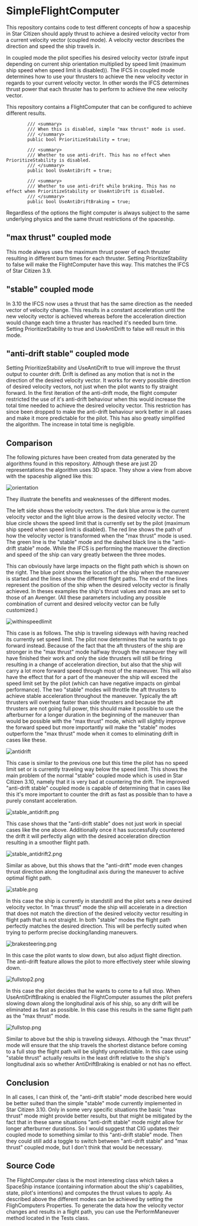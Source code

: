 # SimpleFlightComputer

This repository contains code to test different concepts of how a spaceship in Star Citizen should apply thrust to achieve a desired velocity vector from a current velocity vector (coupled mode). A velocity vector describes the direction and speed the ship travels in.

In coupled mode the pilot specifies his desired velocity vector (strafe input depending on current ship orientation multiplied by speed limit (maximum ship speed when speed limit is disabled)).
The IFCS in coupled mode determines how to use your thrusters to achieve the new velocity vector in regards to your current velocity vector.
In other words the IFCS determines thrust power that each thruster has to perform to achieve the new velocity vector.

This repository contains a FlightComputer that can be configured to achieve different results.
```
        /// <summary>
        /// When this is disabled, simple "max thrust" mode is used.
        /// </summary>
        public bool PrioritizeStability = true;

        /// <summary>
        /// Whether to use anti-drift. This has no effect when PrioritizeStability is disabled.
        /// </summary>
        public bool UseAntiDrift = true;

        /// <summary>
        /// Whether to use anti-drift while braking. This has no effect when PrioritizeStability or UseAntiDrift is disabled.
        /// </summary>
        public bool UseAntiDriftBraking = true;
```

Regardless of the options the flight computer is always subject to the same underlying physics and the same thrust restrictions of the spaceship.

## "max thrust" coupled mode
This mode always uses the maximum thrust power of each thruster resulting in different burn times for each thruster.
Setting PrioritizeStability to false will make the FlightComputer have this way.
This matches the IFCS of Star Citizen 3.9. 

## "stable" coupled mode
In 3.10 the IFCS now uses a thrust that has the same direction as the needed vector of velocity change. This results in a constant acceleration until the new velocity vector is achieved whereas before the acceleration direction would change each time a thruster has reached it's needed burn time.
Setting PrioritizeStability to true and UseAntiDrift to false will result in this mode.

## "anti-drift stable" coupled mode
Setting PrioritizeStability and UseAntiDrift to true will improve the thrust output to counter drift. Drift is defined as any motion that is not in the direction of the desired velocity vector. It works for every possible direction of desired velocity vectors, not just when the pilot wants to fly straight forward.
In the first iteration of the anti-drift mode, the flight computer restricted the use of it's anti-drift behaviour when this would increase the total time needed to achieve the desired velocity vector. This restriction has since been dropped to make the anti-drift behaviour work better in all cases and make it more predictable for the pilot. This has also greatly simplified the algorithm. The increase in total time is negligible.


## Comparison
The following pictures have been created from data generated by the algorithms found in this repository.
Although these are just 2D representations the algorithm uses 3D space.
They show a view from above with the spaceship aligned like this:

![orientation](Images/spaceship.png)

They illustrate the benefits and weaknesses of the different modes.

The left side shows the velocity vectors. The dark blue arrow is the current velocity vector and the light blue arrow is the desired velocity vector.
The blue circle shows the speed limit that is currently set by the pilot (maximum ship speed when speed limit is disabled).
The red line shows the path of how the velocity vector is transformed when the "max thrust" mode is used.
The green line is the "stable" mode and the dashed black line is the "anti-drift stable" mode.
While the IFCS is performing the maneuver the direction and speed of the ship can vary greatly between the three modes.

This can obviously have large impacts on the flight path which is shown on the right. 
The blue point shows the location of the ship when the maneuver is started and the lines show the different flight paths.
The end of the lines represent the position of the ship when the desired velocity vector is finally achieved. 
In theses examples the ship's thrust values and mass are set to those of an Avenger.
(All these parameters including any possible combination of current and desired velocity vector can be fully customized.)

![withinspeedlimit](Images/withinspeedlimit.png)

This case is as follows. The ship is traveling sideways with having reached its currently set speed limit. The pilot now determines that he wants to go forward instead.
Because of the fact that the aft thrusters of the ship are stronger in the "max thrust" mode halfway through the maneuver they will have finished their work and only the side thrusters will still be firing resulting in a change of acceleration direction, but also that the ship will carry a lot more forward speed through most of the maneuver. 
This will also have the effect that for a part of the maneuver the ship will exceed the speed limit set by the pilot (which can have negative impacts on gimbal performance).
The two "stable" modes will throttle the aft thrusters to achieve stable acceleration throughout the maneuver. 
Typically the aft thrusters will overheat faster than side thrusters and because the aft thrusters are not going full power, this should make it possible to use the afterburner for a longer duration in the beginning of the maneuver than would be possible with the "max thrust" mode, which will slightly improve the forward speed but more importantly will make the "stable" modes outperform the "max thrust" mode when it comes to eliminating drift in cases like these.

![antidrift](Images/antidrift.png)

This case is similar to the previous one but this time the pilot has no speed limit set or is currently traveling way below the speed limit.
This shows the main problem of the normal "stable" coupled mode which is used in Star Citizen 3.10, namely that it is very bad at countering the drift.
The improved "anti-drift stable" coupled mode is capable of determining that in cases like this it's more important to counter the drift as fast as possible than to have a purely constant acceleration.

![stable_antidrift.png](Images/stable_antidrift.png)

This case shows that the "anti-drift stable" does not just work in special cases like the one above. Additionally once it has successfully countered the drift it will perfectly align with the desired acceleration direction resulting in a smoother flight path.

![stable_antidrift2.png](Images/stable_antidrift2.png)

Similar as above, but this shows that the "anti-drift" mode even changes thrust direction along the longitudinal axis during the maneuver to achive optimal flight path.

![stable.png](Images/stable.png)

In this case the ship is currently in standstill and the pilot sets a new desired velocity vector. In "max thrust" mode the ship will accelerate in a direction that does not match the direction of the desired velocity vector resulting in flight path that is not straight. In both "stable" modes the flight path perfectly matches the desired direction.
This will be perfectly suited when trying to perform precise docking/landing maneuvers.

![brakesteering.png](Images/brakesteering.png)

In this case the pilot wants to slow down, but also adjust flight direction. The anti-drift feature allows the pilot to more effectively steer while slowing down.

![fullstop2.png](Images/fullstop2.png)

In this case the pilot decides that he wants to come to a full stop. When UseAntiDriftBraking is enabled the FlightComputer assumes the pilot prefers slowing down along the longitudinal axis of his ship, so any drift will be eliminated as fast as possible. In this case this results in the same flight path as the "max thrust" mode.

![fullstop.png](Images/fullstop.png)

Similar to above but the ship is traveling sidways. Although the "max thrust" mode will ensure that the ship travels the shortest distance before coming to a full stop the flight path will be slightly unpredictable. In this case using "stable thrust" actually results in the least drift relative to the ship's longitudinal axis so whether AntiDriftBraking is enabled or not has no effect.



## Conclusion
In all cases, I can think of, the "anti-drift stable" mode described here would be better suited than the simple "stable" mode currently implemented in Star Citizen 3.10.
Only in some very specific situations the basic "max thrust" mode might provide better results, but that might be mitigated by the fact that in these same situations "anti-drift stable" mode might allow for longer afterburner durations. So I would suggest that CIG updates their coupled mode to something similar to this "anti-drift stable" mode. Then they could still add a toggle to switch between "anti-drift stable" and "max thrust" coupled mode, but I don't think that would be necessary.

## Source Code
The FlightComputer class is the most interesting class which takes a SpaceShip instance (containing information about the ship's capabilities, state, pilot's intentions) and computes the thrust values to apply. As described above the different modes can be achieved by setting the FlighComputers Properties.
To generate the data how the velocity vector changes and results in a flight path, you can use the PerformManeuver method located in the Tests class.
